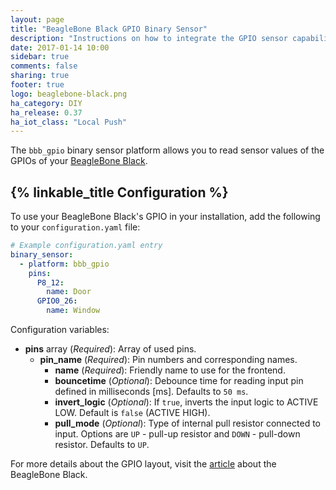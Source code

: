 ```yaml
---
layout: page
title: "BeagleBone Black GPIO Binary Sensor"
description: "Instructions on how to integrate the GPIO sensor capability of a BeagleBone Black into Home Assistant."
date: 2017-01-14 10:00
sidebar: true
comments: false
sharing: true
footer: true
logo: beaglebone-black.png
ha_category: DIY
ha_release: 0.37
ha_iot_class: "Local Push"
---
```


The `bbb_gpio` binary sensor platform allows you to read sensor values of the GPIOs of your [BeagleBone Black](https://beagleboard.org/black).

## {% linkable_title Configuration %}

To use your BeagleBone Black's GPIO in your installation, add the following to your `configuration.yaml` file:

```yaml
# Example configuration.yaml entry
binary_sensor:
  - platform: bbb_gpio
    pins:
      P8_12:
        name: Door
      GPIO0_26:
        name: Window
```

Configuration variables:

- **pins** array (*Required*): Array of used pins.
  - **pin_name** (*Required*): Pin numbers and corresponding names.
    - **name** (*Required*): Friendly name to use for the frontend.
    - **bouncetime** (*Optional*): Debounce time for reading input pin defined in milliseconds [ms]. Defaults to `50 ms`.
    - **invert_logic** (*Optional*): If `true`, inverts the input logic to ACTIVE LOW. Default is `false` (ACTIVE HIGH).
    - **pull_mode** (*Optional*): Type of internal pull resistor connected to input. Options are `UP` - pull-up resistor and `DOWN` - pull-down resistor. Defaults to `UP`.

For more details about the GPIO layout, visit the [article](http://elinux.org/Beagleboard:BeagleBoneBlack) about the BeagleBone Black.

